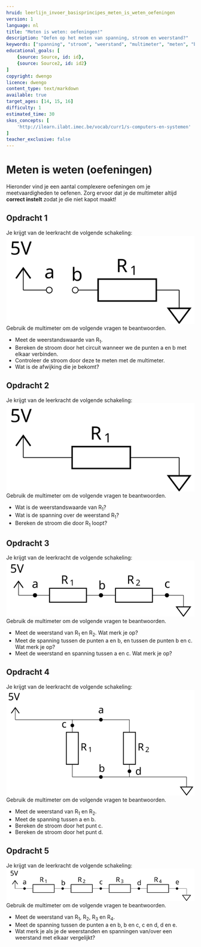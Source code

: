 ```yaml
---
hruid: leerlijn_invoer_basisprincipes_meten_is_weten_oefeningen
version: 1
language: nl
title: "Meten is weten: oefeningen!"
description: "Oefen op het meten van spanning, stroom en weerstand?"
keywords: ["spanning", "stroom", "weerstand", "multimeter", "meten", "basisprincipes", "microcontroller", "µC", "arduino", "dwenguino", "oefening"]
educational_goals: [
    {source: Source, id: id}, 
    {source: Source2, id: id2}
]
copyright: dwengo
licence: dwengo
content_type: text/markdown
available: true
target_ages: [14, 15, 16]
difficulty: 1
estimated_time: 30
skos_concepts: [
    'http://ilearn.ilabt.imec.be/vocab/curr1/s-computers-en-systemen'
]
teacher_exclusive: false
---
```


<h1>Meten is weten (oefeningen)</h1>

<p>Hieronder vind je een aantal complexere oefeningen om je meetvaardigheden te oefenen. Zorg ervoor dat je de multimeter altijd <strong>correct instelt</strong> zodat je die niet kapot maakt!</p>


<div class="dwengo-content assignment">
    <h2 class="title">Opdracht 1</h2>
    <div class="content">
        <div>Je krijgt van de leerkracht de volgende schakeling:</div>
        <img src="img/diagram_01.svg" alt="Schakeling" title="Schakeling">
        <div>Gebruik de multimeter om de volgende vragen te beantwoorden.</div>
        <ul>
            <li>Meet de weerstandswaarde van R<sub>1</sub>.</li>
            <li>Bereken de stroom door het circuit wanneer we de punten a en b met elkaar verbinden.</li>
            <li>Controleer de stroom door deze te meten met de multimeter.</li>
            <li>Wat is de afwijking die je bekomt?</li>
        </ul>
    </div>
</div>

<div class="dwengo-content assignment">
    <h2 class="title">Opdracht 2</h2>
    <div class="content">
        <div>Je krijgt van de leerkracht de volgende schakeling:</div>
        <img src="img/diagram_02.svg"></img>
        <div>Gebruik de multimeter om de volgende vragen te beantwoorden.</div>
        <ul>
            <li>Wat is de weerstandswaarde van R<sub>1</sub>?</li>
            <li>Wat is de spanning over de weerstand R<sub>1</sub>?</li>
            <li>Bereken de stroom die door R<sub>1</sub> loopt?</li>
        </ul>
    </div>
</div>

<div class="dwengo-content assignment">
    <h2 class="title">Opdracht 3</h2>
    <div class="content">
        <div>Je krijgt van de leerkracht de volgende schakeling:</div>
        <img src="img/diagram_03.svg"></img>
        <div>Gebruik de multimeter om de volgende vragen te beantwoorden.</div>
        <ul>
            <li>Meet de weerstand van R<sub>1</sub> en R<sub>2</sub>. Wat merk je op?</li>
            <li>Meet de spanning tussen de punten a en b, en tussen de punten b en c. Wat merk je op?</li>
            <li>Meet de weerstand en spanning tussen a en c. Wat merk je op?</li>
        </ul>
    </div>
</div>

<div class="dwengo-content assignment">
    <h2 class="title">Opdracht 4</h2>
    <div class="content">
        <div>Je krijgt van de leerkracht de volgende schakeling:</div>
        <img src="img/diagram_04.svg"></img>
        <div>Gebruik de multimeter om de volgende vragen te beantwoorden.</div>
        <ul>
            <li>Meet de weerstand van R<sub>1</sub> en R<sub>2</sub>.</li>
            <li>Meet de spanning tussen a en b.</li>
            <li>Bereken de stroom door het punt c.</li>
            <li>Bereken de stroom door het punt d.</li>
        </ul>
    </div>
</div>

<div class="dwengo-content assignment">
    <h2 class="title">Opdracht 5</h2>
    <div class="content">
        <div>Je krijgt van de leerkracht de volgende schakeling:</div>
        <img src="img/diagram_05.svg"></img>
        <div>Gebruik de multimeter om de volgende vragen te beantwoorden.</div>
        <ul>
            <li>Meet de weerstand van R<sub>1</sub>, R<sub>2</sub>, R<sub>3</sub> en R<sub>4</sub>.</li>
            <li>Meet de spanning tussen de punten a en b, b en c, c en d, d en e.</li>
            <li>Wat merk je als je de weerstanden en spanningen van/over een weerstand met elkaar vergelijkt?</li>
        </ul>
    </div>
</div>



